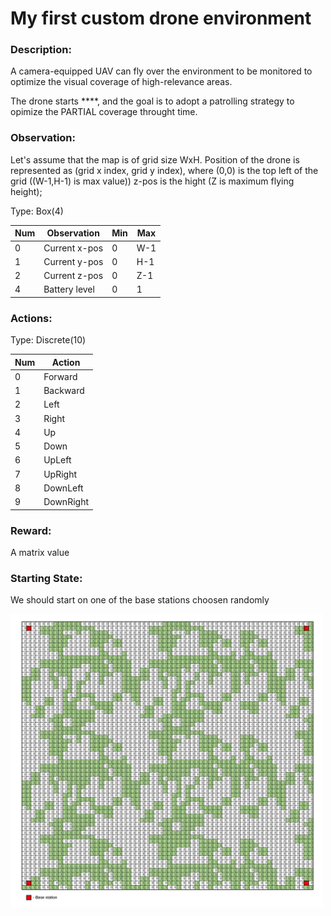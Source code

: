 # My first custom drone environment

### Description:
A camera-equipped UAV can fly over the environment to be monitored to optimize the visual coverage of high-relevance areas. 
        
The drone starts ****, and the goal is to adopt a patrolling strategy to opimize the PARTIAL coverage throught time.

### Observation:
     
Let's assume that the map is of grid size WxH. Position of the drone is represented as (grid x index, grid y index), where (0,0) is the top left of the grid ((W-1,H-1) is max value)) z-pos is the hight (Z is maximum flying height);
     
Type: Box(4)

Num |    Observation    |   Min   |    Max
----|-------------------|---------|-----------
0   |    Current x-pos  |    0    |    W-1
1   |    Current y-pos  |    0    |    H-1
2   |    Current z-pos  |    0    |    Z-1
4   |    Battery level  |    0    |     1

### Actions:

Type: Discrete(10)

Num  |  Action
-----|------------------
0    |  Forward
1    |  Backward
2    |  Left
3    |  Right
4    |  Up      
5    |  Down   
6    |  UpLeft
7    |  UpRight 
8    |  DownLeft
9    |  DownRight 

### Reward:

A matrix value   


### Starting State:
We should start on one of the base stations choosen randomly


<img src="https://github.com/AlinaKasiuk/my_drone_env_1/blob/main/map.png" width="500">
